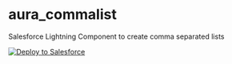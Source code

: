 # aura_commalist
Salesforce Lightning Component to create comma separated lists

<a href="https://githubsfdeploy.herokuapp.com/app/githubdeploy/lekkimworld/aura_commalist">
  <img alt="Deploy to Salesforce"
       src="https://raw.githubusercontent.com/afawcett/githubsfdeploy/master/src/main/webapp/resources/img/deploy.png">
</a>


